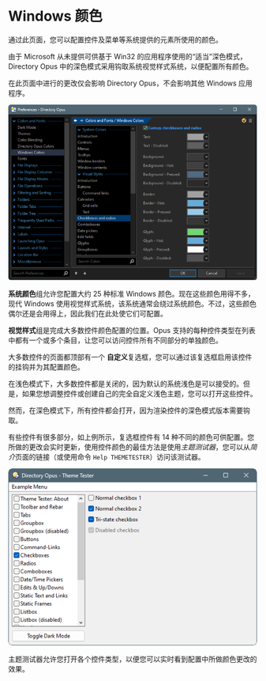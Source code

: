 # Windows 颜色

通过此页面，您可以配置控件及菜单等系统提供的元素所使用的颜色。

由于 Microsoft 从未提供可供基于 Win32 的应用程序使用的“适当”深色模式，Directory Opus 中的深色模式采用钩取系统视觉样式系统，以便配置所有颜色。

在此页面中进行的更改仅会影响 Directory Opus，不会影响其他 Windows 应用程序。

![prefs_windowscolors.png](/Manual/images/media/13/prefs_windowscolors.png)

**系统颜色**组允许您配置大约 25 种标准 Windows 颜色。现在这些颜色用得不多，现代 Windows 使用视觉样式系统，该系统通常会绕过系统颜色。不过，这些颜色偶尔还是会用得上，因此我们在此处使它们可配置。

**视觉样式**组是完成大多数控件颜色配置的位置。Opus 支持的每种控件类型在列表中都有一个或多个条目，让您可以访问控件所有不同部分的单独颜色。

大多数控件的页面都顶部有一个 **自定义**复选框，您可以通过该复选框启用该控件的挂钩并为其配置颜色。

在浅色模式下，大多数控件都是关闭的，因为默认的系统浅色是可以接受的。但是，如果您想调整控件或创建自己的完全自定义浅色主题，您可以打开这些控件。

然而，在深色模式下，所有控件都会打开，因为渲染控件的深色模式版本需要钩取。

有些控件有很多部分，如上例所示，复选框控件有 14 种不同的颜色可供配置。您所做的更改会实时更新，使用控件颜色的最佳方法是使用*主题测试器*，您可以从*简介*页面的链接（或使用命令 `Help THEMETESTER`）访问该测试器。

![theme_tester.png](/Manual/images/media/13/theme_tester.png)

主题测试器允许您打开各个控件类型，以便您可以实时看到配置中所做颜色更改的效果。